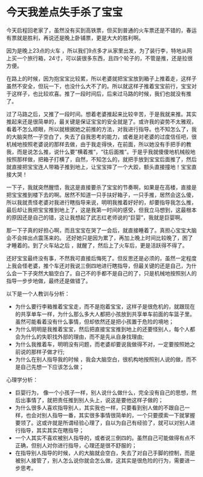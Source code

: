 # 今天我差点失手杀了宝宝

今天启程回老家了，虽然没有买到高铁票，但买到普通的火车票还是不错的，春运有票就是胜利，再说还是晚上卧铺票，更是大大的胜利啊。

因为是晚上23点的火车 ，所以我们9点多才从家里出发，为了装行李，特地从网上买一个旅行箱，24寸，可以装很多东西，且四个轮子的，不管是推，还是拉很方便。

在路上的时候，因为抱宝宝比较累，所以老婆就把宝宝放到箱子上推着走，这样子虽然不安全，但玩一下，也没什么大不了的。所以就这样子推着宝宝前行，宝宝对于这样子，也比较欢喜。推了一段时间后，后来过马路的时候，我们也就没有推了。

过了马路之后，又推了一段时间。想着老婆推起来比较辛苦，于是我就来推。其实推起来还是很简单的，最关键是保证宝宝的安全就是了。或许我的姿势不太雅观，看着不怎么顺眼，所以就根据她之前推的方法，对我进行指导。也不知怎么了，我的大脑突然一子空白了，失去了自我思考的能力，或者是对老婆的过度信任吧，很机械地按照老婆说的那样去做，由于我走得快，在前面，所以她没有手把手的教我，而是说怎么推，说什么要”横着推”，“往后面推”。于是乎我就傻傻地机械般地按照那样做，把箱子打横了，自然，不知怎么的，就把手放到宝宝后面推了，然后就直接把宝宝连人带箱子推到地上，让宝宝摔了一个大跤，额头直接撞地！宝宝直接大哭！ 

一下子，我就突然醒悟，我这是直接要杀了宝宝的节奏啊，如果是在高楼，直接是把宝宝推到楼下去的啊。居然不知道一只手扶好箱子，一只手推，居然会这么傻，所以我就责怪老婆对我进行瞎指导来说，明明我推着好好的，却要指导我怎么推，最后却让我把宝宝推到地上了，这是我第一时间的感受，但我立马想到，这最根本的原因还是自己的错，这让我想起了武志红老师说的“巨婴”，我就是巨婴啊。

那一下子真的好担心啊，而且宝宝在哭了一会后，就直接睡着了。真担心宝宝大脑会不会摔出点震荡来的。 还好她只是因为累了，再加上晚上时间比较晚了，困了才睡着的。到了火车站之后 ，就醒了，然后上了火车后，更是活跃得不得了。

还好宝宝最终没有事，不然我可直接后悔死了。但反思还是必须的，虽然一定程度上我会怪老婆，推个车还对我说三倒四地进行瞎指导，但最关键的还是自己，为什么会一下子突然大脑空白了。自己不的手都不是自己的了，只是机械地按照别人的指导一步步地做，最终还是做错了。

以下是一个人教训与分析：

- 为什么要行李箱推着宝宝走，而不是抱着宝宝，这样子是很危机的，就跟现在的共享单车一样，为什么那么多大人都把小孩放到共享单车前面的车篮子里。虽然可能看着没有什么事情，但却依然还是把小孩置于危险的境地；
- 为什么明明是我推着宝宝，然后把直接宝宝推到地上的还要怪别人，每个人都会为什么的失职找外部的理由，而不是先从自身找理由;
- 为什么我推着车，明明没有问题，而老婆却要说我做得不对，一定要按照她之前说的那样子做才行;
- 为什么在别人指导我的时候 ，我会大脑空白，很机构地按照别人说的做，而不是自己先想一下应该怎么做；


心理学分析：

- 巨婴行为， 像一个小孩子一样，别人说什么做什么，完全没有自己的思想，然后出事情了，就把责任推到别人头上，说这是要他这样子做的；
- 为什么很多人喜欢指导别人，其实我也一样，只要看到别人做的不跟自己一样，也会对别人指导一番，其实很多事情很简单的，一个只要摸索一下就掌握要领了。这或许就是所谓经验心理了，自以为自己有经验了，就可以对别人进行指导，其实其实在瞎指导；
- 一个人其实不喜欢被别人指导的，或者说三倒四的。虽然自己可能做得有点不正确，但别人对你进行指导，心理还是很不舒服的；
- 在指导别人指导的时候，人的大脑就会空白，失去了对自己手脚的控制，而是被别人接管了，别人怎么说你就会怎么做，这其实是很危险的行为，需要进一步思考。

